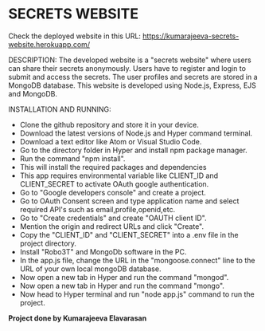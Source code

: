 # SECRETS WEBSITE

Check the deployed website in this URL: https://kumarajeeva-secrets-website.herokuapp.com/

DESCRIPTION:
The developed website is a "secrets website" where users can share their secrets anonymously. Users have to register and login to submit and access the secrets. The user profiles and secrets are stored in a MongoDB database. This website is developed using Node.js, Express, EJS and MongoDB.

INSTALLATION AND RUNNING:
* Clone the github repository and store it in your device.
* Download the latest versions of Node.js and Hyper command terminal.
* Download a text editor like Atom or Visual Studio Code.
* Go to the directory folder in Hyper and install npm package manager.
* Run the command "npm install".
* This will install the required packages and dependencies
* This app requires environmental variable like CLIENT_ID and CLIENT_SECRET to activate OAuth google authentication.
* Go to "Google developers console" and create a project.
* Go to OAuth Consent screen and type application name and select required API's such as email,profile,openid,etc.
* Go to "Create credentials" and create "OAUTH client ID".
* Mention the origin and redirect URLs and click "Create".
* Copy the "CLIENT_ID" and "CLIENT_SECRET" into a .env file in the project directory.
* Install "Robo3T" and MongoDb software in the PC.
* In the app.js file, change the URL in the "mongoose.connect" line to the URL of your own local mongoDB database.
* Now open a new tab in Hyper and run the command "mongod".
* Now open a new tab in Hyper and run the command "mongo".
* Now head to Hyper terminal and run "node app.js" command to run the project.

**Project done by Kumarajeeva Elavarasan**
